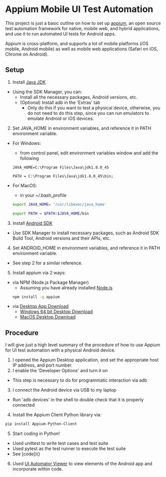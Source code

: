 # Appium Mobile UI Test Automation
This project is just a basic outline on how to set up [appium](http://appium.io/), an open source test automation framework for native, mobile web, and hybrid applications, and use it to run automated UI tests for Android apps.

Appium is cross-platform, and supports a lot of mobile platforms (iOS mobile, Android mobile) as well as mobile web applications (Safari on iOS, Chrome on Android).

## Setup
1. Install [Java JDK](http://www.oracle.com/technetwork/java/javase/downloads/index.html)
  - Using the SDK Manager, you can:
    - Install all the necessary packages, Android versions, etc.
    - (Optional) Install adb in the 'Extras' tab
      - Only do this if you want to test a physical device, otherwise, you do not need to do this step, since you can run emulators to emulate Android or iOS devices.
2. Set JAVA_HOME in environment variables, and reference it in PATH environment variable.
  - For Windows:
    - from control panel, edit environment variables window and add the following
    ```console
    JAVA_HOME=C:\Program Files\Java\jdk1.8.0_45
    ```
    
    ```console
    PATH = C:\Program Files\Java\jdk1.8.0_45\bin;
    ```
  - For MacOS:
    - in your ~/.bash_profile
    ```bash
    export JAVA_HOME= '/usr/libexec/java_home'
    ```
    ```bash
    export PATH = $PATH:$JAVA_HOME/bin
    ```
3. Install [Android SDK](https://developer.android.com/studio/index.html)
  - Use SDK Manager to install necessary packages, such as Android SDK Build Tool, Android versions and their APIs, etc.
4. Set ANDROID_HOME in environment variables, and reference it in PATH environment variable.
  - See step 2 for a similar reference.
5. Install appium via 2 ways:
  - via NPM (Node.js Package Manager)
    - Assuming you have already installed [Node.js](https://nodejs.org/en/)
    ```bash
    npm install -g appium
    ```
  - via [Desktop App Download](https://github.com/appium/appium-desktop/releases/tag/v1.6.1)
    - [Windows 64 bit Desktop Download](https://github.com/appium/appium-desktop/releases/download/v1.6.1/appium-desktop-setup-1.6.1.exe)
    - [MacOS Desktop Download](https://github.com/appium/appium-desktop/releases/download/v1.6.1/Appium-1.6.1.dmg)

## Procedure
I will give just a high level summary of the procedure of how to use Appium for UI test automation with a physical Android device.

1. I opened the Appium Desktop application, and set the appropriate host IP address, and port number.
2. I enable the 'Developer Options' and turn it on
  - This step is necessary to do for programmatic interaction via adb
3. I connect the Android device via USB to my laptop
  - Run 'adb devices' in the shell to double check that it is properly connected
4. Install the Appium Client Python library via:
  ```bash
  pip install Appium-Python-Client
  ```
5. Start coding in Python!
  - Used unittest to write test cases and test suite
  - Used pytest as the test runner to execute the test suite
  - See [code])()
6. Used [UI Automator Viewer](https://developer.android.com/training/testing/ui-automator#ui-automator-viewer) to view elements of the Android app and incorporate within code.
